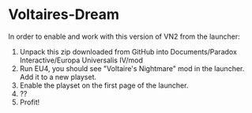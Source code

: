 # Voltaires-Dream
 
In order to enable and work with this version of VN2 from the launcher:

1. Unpack this zip downloaded from GitHub into Documents/Paradox Interactive/Europa Universalis IV/mod
2. Run EU4, you should see "Voltaire's Nightmare" mod in the launcher. Add it to a new playset.
3. Enable the playset on the first page of the launcher.
4. ??
5. Profit!
